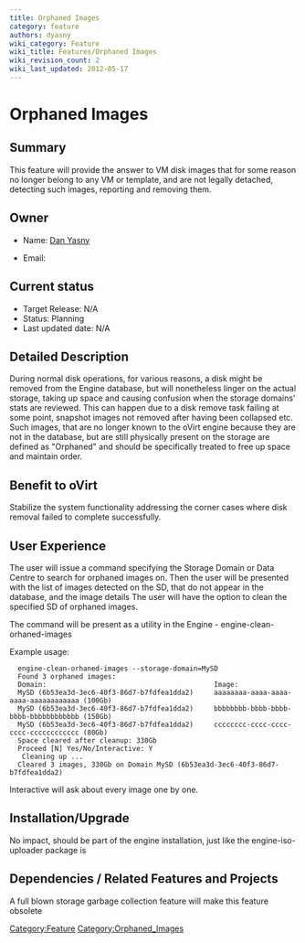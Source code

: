 ```yaml
---
title: Orphaned Images
category: feature
authors: dyasny
wiki_category: Feature
wiki_title: Features/Orphaned Images
wiki_revision_count: 2
wiki_last_updated: 2012-05-17
---
```


# Orphaned Images

## Summary

This feature will provide the answer to VM disk images that for some reason no longer belong to any VM or template, and are not legally detached, detecting such images, reporting and removing them.

## Owner

*   Name: [ Dan Yasny](User:Dyasny)

<!-- -->

*   Email: <dyasny _AT_ redhat _DOT_ com>

## Current status

*   Target Release: N/A
*   Status: Planning
*   Last updated date: N/A

## Detailed Description

During normal disk operations, for various reasons, a disk might be removed from the Engine database, but will nonetheless linger on the actual storage, taking up space and causing confusion when the storage domains' stats are reviewed. This can happen due to a disk remove task failing at some point, snapshot images not removed after having been collapsed etc. Such images, that are no longer known to the oVirt engine because they are not in the database, but are still physically present on the storage are defined as "Orphaned" and should be specifically treated to free up space and maintain order.

## Benefit to oVirt

Stabilize the system functionality addressing the corner cases where disk removal failed to complete successfully.

## User Experience

The user will issue a command specifying the Storage Domain or Data Centre to search for orphaned images on. Then the user will be presented with the list of images detected on the SD, that do not appear in the database, and the image details The user will have the option to clean the specified SD of orphaned images.

The command will be present as a utility in the Engine - engine-clean-orhaned-images

Example usage:

      engine-clean-orhaned-images --storage-domain=MySD
      Found 3 orphaned images:
      Domain:                                         Image:
      MySD (6b53ea3d-3ec6-40f3-86d7-b7fdfea1dda2)     aaaaaaaa-aaaa-aaaa-aaaa-aaaaaaaaaaaa (100Gb)
      MySD (6b53ea3d-3ec6-40f3-86d7-b7fdfea1dda2)     bbbbbbbb-bbbb-bbbb-bbbb-bbbbbbbbbbbb (150Gb)
      MySD (6b53ea3d-3ec6-40f3-86d7-b7fdfea1dda2)     cccccccc-cccc-cccc-cccc-cccccccccccc (80Gb)
      Space cleared after cleanup: 330Gb
      Proceed [N] Yes/No/Interactive: Y
       Cleaning up ...
      Cleared 3 images, 330Gb on Domain MySD (6b53ea3d-3ec6-40f3-86d7-b7fdfea1dda2)

Interactive will ask about every image one by one.

## Installation/Upgrade

No impact, should be part of the engine installation, just like the engine-iso-uploader package is

## Dependencies / Related Features and Projects

A full blown storage garbage collection feature will make this feature obsolete

<Category:Feature> <Category:Orphaned_Images>
